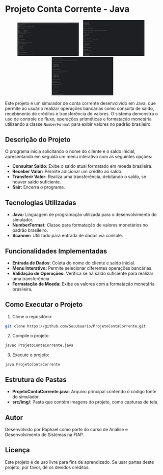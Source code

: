 # Projeto Conta Corrente - Java

<p align="center">
  <img src="./src/Img/ProjetoContaCorrenteImg1.png" alt="Imagem 1" width="200" style="margin-right: 10px;">
  <img src="./src/Img/ProjetoContaCorrenteImg2.png" alt="Imagem 2" width="200" style="margin-right: 10px;">
  <img src="./src/Img/ProjetoContaCorrenteImg3.png" alt="Imagem 3" width="200">
</p>

Este projeto é um simulador de conta corrente desenvolvido em Java, que permite ao usuário realizar operações bancárias como consulta de saldo, recebimento de créditos e transferência de valores. O sistema demonstra o uso de controle de fluxo, operações aritméticas e formatação monetária utilizando a classe `NumberFormat` para exibir valores no padrão brasileiro.

## Descrição do Projeto

O programa inicia solicitando o nome do cliente e o saldo inicial, apresentando em seguida um menu interativo com as seguintes opções:
- **Consultar Saldo:** Exibe o saldo atual formatado em moeda brasileira.
- **Receber Valor:** Permite adicionar um crédito ao saldo.
- **Transferir Valor:** Realiza uma transferência, debitando o saldo, se houver saldo suficiente.
- **Sair:** Encerra o programa.

## Tecnologias Utilizadas

- **Java:** Linguagem de programação utilizada para o desenvolvimento do simulador.
- **NumberFormat:** Classe para formatação de valores monetários no padrão brasileiro.
- **Scanner:** Utilizado para entrada de dados via console.

## Funcionalidades Implementadas

- **Entrada de Dados:** Coleta do nome do cliente e saldo inicial.
- **Menu Interativo:** Permite selecionar diferentes operações bancárias.
- **Validação de Operações:** Verifica se há saldo suficiente para realizar uma transferência.
- **Formatação de Moeda:** Exibe os valores com a formatação monetária brasileira.

## Como Executar o Projeto

1. Clone o repositório:
  ```bash
  git clone https://github.com/SeuUsuario/ProjetoContaCorrente.git
  ```

2. Compile o projeto:
  ```bash
  javac ProjetoContaCorrente.java
  ```
3. Execute o projeto:
  ```bash
  java ProjetoContaCorrente
  ```

## Estrutura de Pastas

- **ProjetoContaCorrente.java**: Arquivo principal contendo o código fonte do simulador.
- **src/img/**: Pasta que contém imagens do projeto, como capturas de tela.

## Autor

Desenvolvido por Raphael como parte do curso de Análise e Desenvolvimento de Sistemas na FIAP.

## Licença

Este projeto é de uso livre para fins de aprendizado. Se usar partes deste projeto, por favor, dê os devidos créditos.
